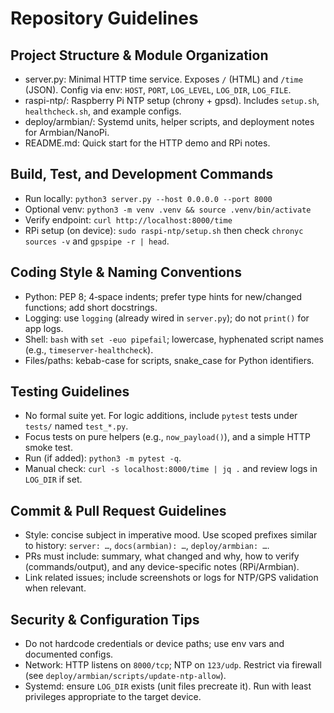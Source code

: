 # Repository Guidelines

## Project Structure & Module Organization
- server.py: Minimal HTTP time service. Exposes `/` (HTML) and `/time` (JSON). Config via env: `HOST`, `PORT`, `LOG_LEVEL`, `LOG_DIR`, `LOG_FILE`.
- raspi-ntp/: Raspberry Pi NTP setup (chrony + gpsd). Includes `setup.sh`, `healthcheck.sh`, and example configs.
- deploy/armbian/: Systemd units, helper scripts, and deployment notes for Armbian/NanoPi.
- README.md: Quick start for the HTTP demo and RPi notes.

## Build, Test, and Development Commands
- Run locally: `python3 server.py --host 0.0.0.0 --port 8000`
- Optional venv: `python3 -m venv .venv && source .venv/bin/activate`
- Verify endpoint: `curl http://localhost:8000/time`
- RPi setup (on device): `sudo raspi-ntp/setup.sh` then check `chronyc sources -v` and `gpspipe -r | head`.

## Coding Style & Naming Conventions
- Python: PEP 8; 4‑space indents; prefer type hints for new/changed functions; add short docstrings.
- Logging: use `logging` (already wired in `server.py`); do not `print()` for app logs.
- Shell: `bash` with `set -euo pipefail`; lowercase, hyphenated script names (e.g., `timeserver-healthcheck`).
- Files/paths: kebab-case for scripts, snake_case for Python identifiers.

## Testing Guidelines
- No formal suite yet. For logic additions, include `pytest` tests under `tests/` named `test_*.py`.
- Focus tests on pure helpers (e.g., `now_payload()`), and a simple HTTP smoke test.
- Run (if added): `python3 -m pytest -q`.
- Manual check: `curl -s localhost:8000/time | jq .` and review logs in `LOG_DIR` if set.

## Commit & Pull Request Guidelines
- Style: concise subject in imperative mood. Use scoped prefixes similar to history: `server: …`, `docs(armbian): …`, `deploy/armbian: …`.
- PRs must include: summary, what changed and why, how to verify (commands/output), and any device-specific notes (RPi/Armbian).
- Link related issues; include screenshots or logs for NTP/GPS validation when relevant.

## Security & Configuration Tips
- Do not hardcode credentials or device paths; use env vars and documented configs.
- Network: HTTP listens on `8000/tcp`; NTP on `123/udp`. Restrict via firewall (see `deploy/armbian/scripts/update-ntp-allow`).
- Systemd: ensure `LOG_DIR` exists (unit files precreate it). Run with least privileges appropriate to the target device.

